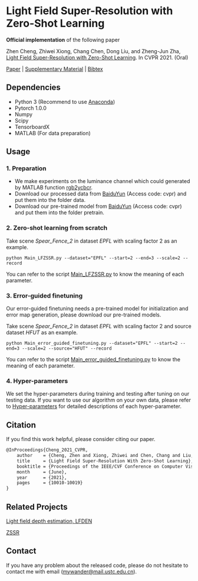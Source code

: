 # Light Field Super-Resolution with Zero-Shot Learning

**Official implementation** of the following paper

Zhen Cheng, Zhiwei Xiong, Chang Chen, Dong Liu, and Zheng-Jun Zha, [Light Field Super-Resolution with Zero-Shot Learning](https://openaccess.thecvf.com/content/CVPR2021/html/Cheng_Light_Field_Super-Resolution_With_Zero-Shot_Learning_CVPR_2021_paper.html). In CVPR 2021. (Oral)



[Paper](https://openaccess.thecvf.com/content/CVPR2021/papers/Cheng_Light_Field_Super-Resolution_With_Zero-Shot_Learning_CVPR_2021_paper.pdf) | [Supplementary Material](https://openaccess.thecvf.com/content/CVPR2021/supplemental/Cheng_Light_Field_Super-Resolution_CVPR_2021_supplemental.pdf) | [Bibtex](https://github.com/Joechann0831/LFZSSR#citation)



## Dependencies

- Python 3 (Recommend to use [Anaconda](https://www.anaconda.com/download/#linux))
- Pytorch 1.0.0
- Numpy
- Scipy
- TensorboardX
- MATLAB (For data preparation)



## Usage

### 1. Preparation

- We make experiments on the luminance channel which could generated by MATLAB function [rgb2ycbcr](https://www.mathworks.com/help/images/ref/rgb2ycbcr.html).
- Download our processed data from [BaiduYun](https://pan.baidu.com/s/1pwj4BcKjmPIz_YJ9ZzXktQ) (Access code: cvpr) and put them into the folder data. 
- Download our pre-trained model from [BaiduYun](https://pan.baidu.com/s/16pChtBkmeS_rz6-Bm4CWhA) (Access code: cvpr) and put them into the folder pretrain.



### 2. Zero-shot learning from scratch

Take scene *Spear_Fence_2* in dataset *EPFL* with scaling factor 2 as an example.

```shell
python Main_LFZSSR.py --dataset="EPFL" --start=2 --end=3 --scale=2 --record
```

You can refer to the script [Main_LFZSSR.py](https://github.com/Joechann0831/LFZSSR/blob/master/Main_LFZSSR.py) to know the meaning of each parameter. 

### 3. Error-guided finetuning

Our error-guided finetuning needs a pre-trained model for initialization and error map generation, please download our pre-trained models.

Take scene *Spear_Fence_2* in dataset *EPFL* with scaling factor 2 and source dataset *HFUT* as an example.

```shell
python Main_error_guided_finetuning.py --dataset="EPFL" --start=2 --end=3 --scale=2 --source="HFUT" --record
```

You can refer to the script [Main_error_guided_finetuning.py](https://github.com/Joechann0831/LFZSSR/blob/master/Main_error_guided_finetuning.py) to know the meaning of each parameter.

### 4. Hyper-parameters

We set the hyper-parameters during training and testing after tuning on our testing data. If you want to use our algorithm on your own data, please refer to [Hyper-parameters](https://github.com/Joechann0831/LFZSSR/tree/master/hyper-parameters) for detailed descriptions of each hyper-parameter.

## Citation

If you find this work helpful, please consider citing our paper.

```latex
@InProceedings{Cheng_2021_CVPR,
    author    = {Cheng, Zhen and Xiong, Zhiwei and Chen, Chang and Liu, Dong and Zha, Zheng-Jun},
    title     = {Light Field Super-Resolution With Zero-Shot Learning},
    booktitle = {Proceedings of the IEEE/CVF Conference on Computer Vision and Pattern Recognition (CVPR)},
    month     = {June},
    year      = {2021},
    pages     = {10010-10019}
}
```

## Related Projects

[Light field depth estimation, LFDEN](https://github.com/JiayongO-O/LFDEN)

[ZSSR](https://github.com/assafshocher/ZSSR)

## Contact

If you have any problem about the released code, please do not hesitate to contact me with email (mywander@mail.ustc.edu.cn).